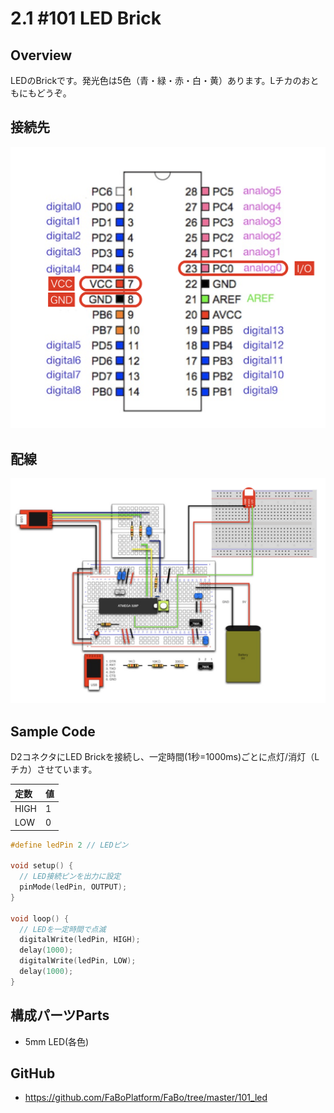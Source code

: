 # 2.1 #101 LED Brick

## Overview

LEDのBrickです。発光色は5色（青・緑・赤・白・黄）あります。Lチカのおともにもどうぞ。

## 接続先

![](./img/ana001.png)

## 配線

![](./img/ana002.png)

## Sample Code

D2コネクタにLED Brickを接続し、一定時間(1秒=1000ms)ごとに点灯/消灯（Lチカ）させています。

|定数|値|
|:--|:--|
|HIGH|1|
|LOW|0|

```c
#define ledPin 2 // LEDピン

void setup() {
  // LED接続ピンを出力に設定
  pinMode(ledPin, OUTPUT);
}

void loop() {
  // LEDを一定時間で点滅
  digitalWrite(ledPin, HIGH);
  delay(1000);
  digitalWrite(ledPin, LOW);
  delay(1000);
}
```

## 構成パーツParts
- 5mm LED(各色)

## GitHub
- https://github.com/FaBoPlatform/FaBo/tree/master/101_led
